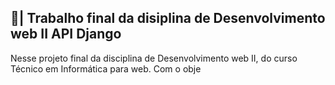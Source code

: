 ## 📑| Trabalho final da disiplina de Desenvolvimento web II API Django

  Nesse projeto final da disciplina de Desenvolvimento web II, do curso Técnico em Informática para web. Com o obje
